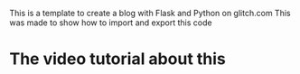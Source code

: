 This is a template to create a blog with Flask and Python on glitch.com
This was made to show how to import and export this code

The video tutorial about this
============

